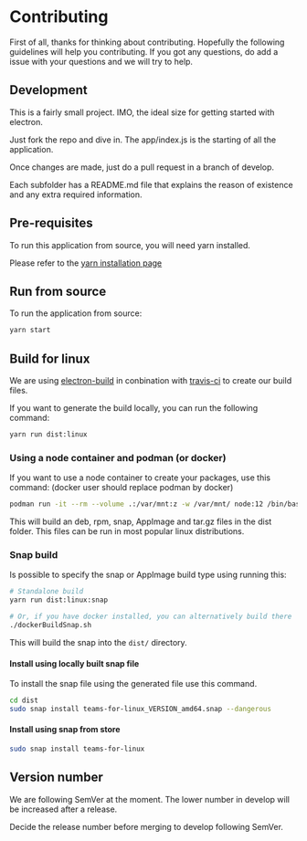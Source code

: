 # Contributing

First of all, thanks for thinking about contributing. Hopefully the following guidelines will help you contributing. If you got any questions, do add a issue with your questions and we will try to help.

## Development

This is a fairly small project. IMO, the ideal size for getting started with electron.

Just fork the repo and dive in. The app/index.js is the starting of all the application.

Once changes are made, just do a pull request in a branch of develop.

Each subfolder has a README.md file that explains the reason of existence and any extra required information.

## Pre-requisites

To run this application from source, you will need yarn installed.

Please refer to the [yarn installation page](https://yarnpkg.com/en/docs/install)

## Run from source

To run the application from source:

```bash
yarn start
```

## Build for linux

We are using [electron-build](https://www.electron.build/) in conbination with [travis-ci](https://travis-ci.org/) to create our build files.

If you want to generate the build locally, you can run the following command:

```bash
yarn run dist:linux
```

### Using a node container and podman (or docker)
If you want to use a node container to create your packages, use this command:
(docker user should replace podman by docker)
```bash
podman run -it --rm --volume .:/var/mnt:z -w /var/mnt/ node:12 /bin/bash -c "apt update && apt install -y rpm && yarn install && yarn run dist:linux"
```

This will build an deb, rpm, snap, AppImage and tar.gz files in the dist folder. This files can be run in most popular linux distributions.

### Snap build

Is possible to specify the snap or AppImage build type using running this:

```bash
# Standalone build
yarn run dist:linux:snap

# Or, if you have docker installed, you can alternatively build there
./dockerBuildSnap.sh
```

This will build the snap into the `dist/` directory.

#### Install using locally built snap file

To install the snap file using the generated file use this command.

```bash
cd dist
sudo snap install teams-for-linux_VERSION_amd64.snap --dangerous
```

#### Install using snap from store

```bash
sudo snap install teams-for-linux
```

## Version number

We are following SemVer at the moment. The lower number in develop will be increased after a release.

Decide the release number before merging to develop following SemVer.
